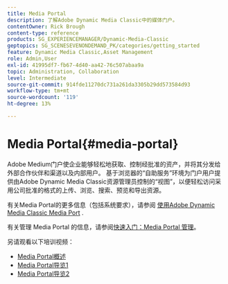 ```yaml
---
title: Media Portal
description: 了解Adobe Dynamic Media Classic中的媒体门户。
contentOwner: Rick Brough
content-type: reference
products: SG_EXPERIENCEMANAGER/Dynamic-Media-Classic
geptopics: SG_SCENESEVENONDEMAND_PK/categories/getting_started
feature: Dynamic Media Classic,Asset Management
role: Admin,User
exl-id: 41995df7-fb67-4d40-aa42-76c507abaa9a
topic: Administration, Collaboration
level: Intermediate
source-git-commit: 914fde11270dc731a261da3305b29dd573584d93
workflow-type: tm+mt
source-wordcount: '119'
ht-degree: 13%

---
```


# Media Portal{#media-portal}

Adobe Medium门户使企业能够轻松地获取、控制经批准的资产，并将其分发给外部合作伙伴和渠道以及内部用户。 基于浏览器的“自助服务”环境为门户用户提供由Adobe Dynamic Media Classic资源管理员控制的“视图”，以便轻松访问采用公司批准的格式的上传、浏览、搜索、预览和导出资源。

有关Media Portal的更多信息（包括系统要求），请参阅 [使用Adobe Dynamic Media Classic Media Port](https://help.adobe.com/en_US/scene7/mediaportal/) <!-- (https://help.adobe.com/en_US/scene7/mediaportal/index.html) -->.

有关管理 Media Portal 的信息，请参阅[快速入门：Media Portal 管理](quick-start-media-portal-administration.md#quick_start_media_portal_administration)。

另请观看以下培训视频：

* [Media Portal概述](https://s7d5.scene7.com/s7viewers/html5/VideoViewer.html?videoserverurl=https://s7d5.scene7.com/is/content/&amp;emailurl=https://s7d5.scene7.com/s7/emailFriend&amp;serverUrl=https://s7d5.scene7.com/is/image/&amp;config=Scene7SharedAssets/Universal_HTML5_Video&amp;contenturl=https://s7d5.scene7.com/skins/&amp;asset=S7tutorials/544_mp_overview1_converted%20renamed_Done-AVS)
* [Media Portal导览1](https://s7d5.scene7.com/s7viewers/html5/VideoViewer.html?videoserverurl=https://s7d5.scene7.com/is/content/&amp;emailurl=https://s7d5.scene7.com/s7/emailFriend&amp;serverUrl=https://s7d5.scene7.com/is/image/&amp;config=Scene7SharedAssets/Universal_HTML5_Video&amp;contenturl=https://s7d5.scene7.com/skins/&amp;asset=S7tutorials/545_mp_tour1_user_converted%20renamed_Done-AVS)
* [Media Portal导览2](https://s7d5.scene7.com/s7viewers/html5/VideoViewer.html?videoserverurl=https://s7d5.scene7.com/is/content/&amp;emailurl=https://s7d5.scene7.com/s7/emailFriend&amp;serverUrl=https://s7d5.scene7.com/is/image/&amp;config=Scene7SharedAssets/Universal_HTML5_Video&amp;contenturl=https://s7d5.scene7.com/skins/&amp;asset=S7tutorials/546_mp_tour2_admin_converted%20renamed_Done-AVS)
